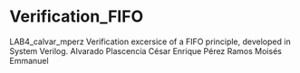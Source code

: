 # Verification_FIFO
LAB4_calvar_mperz
Verification excersice of a FIFO principle, developed in System Verilog.
Alvarado Plascencia César Enrique
Pérez Ramos Moisés Emmanuel
